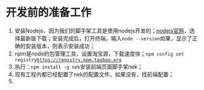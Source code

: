 # 开发前的准备工作

1. 安装Nodejs，因为我们的脚手架工具是使用nodejs开发的；[nodejs官网](https://nodejs.org/en/)，选择最新版下载；安装完成后，打开终端，输入`node --version`如果，显示了正确的安装版本，则表示安装成功；
2. npm是node的包管理工具，设置淘宝源，下载速度快；`npm config set registry`[`https://registry.npm.taobao.org`](https://registry.npm.taobao.org)
3. 执行：`npm install -g nek`安装前端页面脚手架nek；
4. 现有工程内都已经配置了nek的配置文件，如果没有，找前端配置；
5. 



